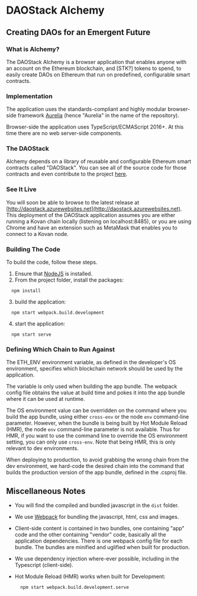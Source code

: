 # DAOStack Alchemy
## Creating DAOs for an Emergent Future

### What is Alchemy?

The DAOStack Alchemy is a browser application that enables anyone with an account on the Ethereum blockchain, and \[STK?\] tokens to spend, to easily create DAOs on Ethereum that run on predefined, configurable smart contracts.

### Implementation
The application uses the standards-compliant and highly modular browser-side framework [Aurelia](http://aurelia.io) (hence "Aurelia" in the name of the repository).

Browser-side the application uses TypeScript/ECMAScript 2016+.  At this time there are no web server-side components.

### The DAOStack

Alchemy depends on a library of reusable and configurable Ethereum smart contracts called "DAOStack".  You can see all of the source code for those contracts and even contribute to the project [here](https://github.com/daostack/daostack).

### See It Live
You will soon be able to  browse to the latest release at [http://daostack.azurewebsites.net](http://daostack.azurewebsites.net).  This deployment of the DAOStack application assumes you are either running a Kovan chain locally (listening on localhost:8485), or you are using Chrome and have an extension such as MetaMask that enables you to connect to a Kovan node.

### Building The Code

To build the code, follow these steps.

1. Ensure that [NodeJS](http://nodejs.org/) is installed.
2. From the project folder, install the packages:

  ```shell
    npm install
  ```
3. build the application:
  ```shell
    npm start webpack.build.development
  ```

4. start the application:
  ```shell
    npm start serve
  ```

### Defining Which Chain to Run Against

The ETH_ENV environment variable, as defined in the developer's OS environment, specifies which blockchain network should be used by the application.

The variable is only used when building the app bundle. The webpack config file obtains the value at build time and pokes it into the app bundle where it can be used at runtime.

The OS environment value can be overridden on the command where you build the app bundle, using either `cross-env` or the node `env` command-line parameter.  However, when the bundle is being built by Hot Module Reload (HMR), the node `env` command-line parameter is not available. Thus for HMR, if you want to use the command line to override the OS environment setting, you can only use `cross-env`. Note that being HMR, this is only relevant to dev environments.

When deploying to production, to avoid grabbing the wrong chain from the dev environment, we hard-code the desired chain into the command that builds the production version of the app bundle, defined in the .csproj file.

## Miscellaneous Notes

* You will find the compiled and bundled javascript in the `dist` folder.

* We use [Webpack](https://webpack.js.org/) for bundling the javascript, html, css and images.

* Client-side content is contained in two bundles, one containing "app" code and the other containing "vendor" code, basically all the application dependencies.  There is one webpack config file for each bundle.  The bundles are minified and uglified when built for production.

* We use dependency injection where-ever possible, including in the Typescript (client-side).

* Hot Module Reload (HMR) works when built for Development:

  ```shell
    npm start webpack.build.development.serve
  ```
